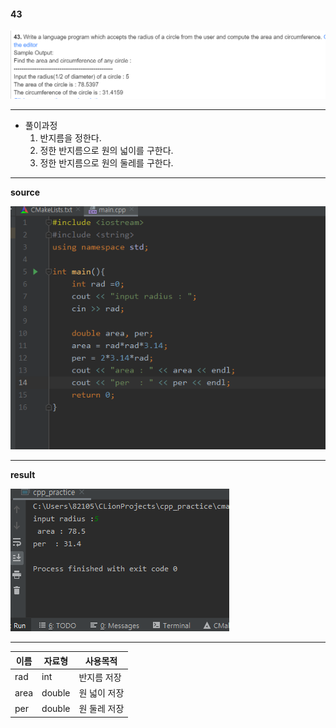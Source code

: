 #### 43

<img src="./43문제.PNG">

***

- 풀이과정
  1.  반지름을 정한다.
  2.  정한 반지름으로 원의 넓이를 구한다.
  3.  정한 반지름으로 원의 둘레를 구한다.

***

**source**

<img src="./43소스.PNG">

***

**result**

<img src="./43답.PNG">

***

| 이름 | 자료형 | 사용목적     |
| ---- | ------ | ------------ |
| rad  | int    | 반지름 저장  |
| area | double | 원 넓이 저장 |
| per  | double | 원 둘레 저장 |

